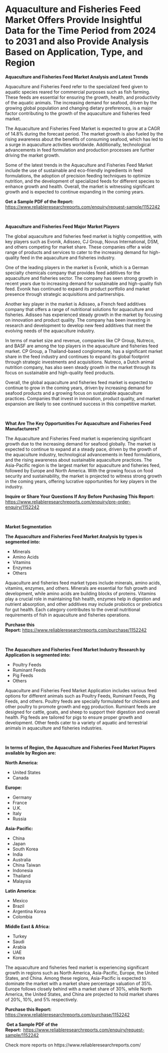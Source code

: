 <p><h1>Aquaculture and Fisheries Feed Market Offers Provide Insightful Data for the Time Period from 2024 to 2031 and also Provide Analysis Based on Application, Type, and Region</h1></p><p><strong>Aquaculture and Fisheries Feed Market Analysis and Latest Trends</strong></p>
<p><p>Aquaculture and Fisheries Feed refer to the specialized feed given to aquatic species reared for commercial purposes such as fish farming. These feeds are essential for ensuring the growth, health, and productivity of the aquatic animals. The increasing demand for seafood, driven by the growing global population and changing dietary preferences, is a major factor contributing to the growth of the aquaculture and fisheries feed market.</p><p>The Aquaculture and Fisheries Feed Market is expected to grow at a CAGR of 14.8% during the forecast period. The market growth is also fueled by the rising awareness about the benefits of consuming seafood, which has led to a surge in aquaculture activities worldwide. Additionally, technological advancements in feed formulation and production processes are further driving the market growth.</p><p>Some of the latest trends in the Aquaculture and Fisheries Feed Market include the use of sustainable and eco-friendly ingredients in feed formulations, the adoption of precision feeding techniques to optimize nutrition, and the development of specialized feeds for different species to enhance growth and health. Overall, the market is witnessing significant growth and is expected to continue expanding in the coming years.</p></p>
<p><strong>Get a Sample PDF of the Report:&nbsp;</strong> <a href="https://www.reliableresearchreports.com/enquiry/request-sample/1152242">https://www.reliableresearchreports.com/enquiry/request-sample/1152242</a></p>
<p>&nbsp;</p>
<p><strong>Aquaculture and Fisheries Feed Major Market Players</strong></p>
<p><p>The global aquaculture and fisheries feed market is highly competitive, with key players such as Evonik, Adisseo, CJ Group, Novus International, DSM, and others competing for market share. These companies offer a wide range of products and services to cater to the increasing demand for high-quality feed in the aquaculture and fisheries industry.</p><p>One of the leading players in the market is Evonik, which is a German specialty chemicals company that provides feed additives for the aquaculture and fisheries sector. The company has seen strong growth in recent years due to increasing demand for sustainable and high-quality fish feed. Evonik has continued to expand its product portfolio and market presence through strategic acquisitions and partnerships.</p><p>Another key player in the market is Adisseo, a French feed additives company that offers a range of nutritional solutions for aquaculture and fisheries. Adisseo has experienced steady growth in the market by focusing on innovation and product quality. The company has been investing in research and development to develop new feed additives that meet the evolving needs of the aquaculture industry.</p><p>In terms of market size and revenue, companies like CP Group, Nutreco, and BASF are among the top players in the aquaculture and fisheries feed market. CP Group, a Thailand-based conglomerate, has a significant market share in the feed industry and continues to expand its global footprint through strategic investments and acquisitions. Nutreco, a Dutch animal nutrition company, has also seen steady growth in the market through its focus on sustainable and high-quality feed products.</p><p>Overall, the global aquaculture and fisheries feed market is expected to continue to grow in the coming years, driven by increasing demand for seafood products and a growing focus on sustainable aquaculture practices. Companies that invest in innovation, product quality, and market expansion are likely to see continued success in this competitive market.</p></p>
<p>&nbsp;</p>
<p><strong>What Are The Key Opportunities For Aquaculture and Fisheries Feed Manufacturers?</strong></p>
<p><p>The Aquaculture and Fisheries Feed market is experiencing significant growth due to the increasing demand for seafood globally. The market is expected to continue to expand at a steady pace, driven by the growth of the aquaculture industry, technological advancements in feed formulations, and the rising awareness about sustainable aquaculture practices. The Asia-Pacific region is the largest market for aquaculture and fisheries feed, followed by Europe and North America. With the growing focus on food security and sustainability, the market is projected to witness strong growth in the coming years, offering lucrative opportunities for key players in the industry.</p></p>
<p><strong>Inquire or Share Your Questions If Any Before Purchasing This Report:</strong> <a href="https://www.reliableresearchreports.com/enquiry/pre-order-enquiry/1152242">https://www.reliableresearchreports.com/enquiry/pre-order-enquiry/1152242</a></p>
<p>&nbsp;</p>
<p><strong>Market Segmentation</strong></p>
<p><strong>The Aquaculture and Fisheries Feed Market Analysis by types is segmented into:</strong></p>
<p><ul><li>Minerals</li><li>Amino Acids</li><li>Vitamins</li><li>Enzymes</li><li>Others</li></ul></p>
<p><p>Aquaculture and fisheries feed market types include minerals, amino acids, vitamins, enzymes, and others. Minerals are essential for fish growth and development, while amino acids are building blocks of proteins. Vitamins play a crucial role in maintaining fish health, enzymes help in digestion and nutrient absorption, and other additives may include probiotics or prebiotics for gut health. Each category contributes to the overall nutritional requirements of fish in aquaculture and fisheries operations.</p></p>
<p><strong>Purchase this Report:&nbsp;</strong><a href="https://www.reliableresearchreports.com/purchase/1152242">https://www.reliableresearchreports.com/purchase/1152242</a></p>
<p>&nbsp;</p>
<p><strong>The Aquaculture and Fisheries Feed Market Industry Research by Application is segmented into:</strong></p>
<p><ul><li>Poultry Feeds</li><li>Ruminant Feeds</li><li>Pig Feeds</li><li>Others</li></ul></p>
<p><p>Aquaculture and Fisheries Feed Market Application includes various feed options for different animals such as Poultry Feeds, Ruminant Feeds, Pig Feeds, and others. Poultry feeds are specially formulated for chickens and other poultry to promote growth and egg production. Ruminant feeds are designed for cattle, goats, and sheep to support their digestion and overall health. Pig feeds are tailored for pigs to ensure proper growth and development. Other feeds cater to a variety of aquatic and terrestrial animals in aquaculture and fisheries industries.</p></p>
<p>&nbsp;</p>
<p><strong>In terms of Region, the Aquaculture and Fisheries Feed Market Players available by Region are:</strong></p>
<p>
    <p> <strong> North America: </strong>
        <ul>
            <li>United States</li>
            <li>Canada</li>
        </ul>
        </p> 
    <p> <strong> Europe: </strong>
        <ul>
            <li>Germany</li>
            <li>France</li>
            <li>U.K.</li>
            <li>Italy</li>
            <li>Russia</li>
        </ul>
        </p> 
    <p> <strong> Asia-Pacific: </strong>
        <ul>
            <li>China</li>
            <li>Japan</li>
            <li>South Korea</li>
            <li>India</li>
            <li>Australia</li>
            <li>China Taiwan</li>
            <li>Indonesia</li>
            <li>Thailand</li>
            <li>Malaysia</li>
        </ul>
        </p> 
    <p> <strong> Latin America: </strong>
        <ul>
            <li>Mexico</li>
            <li>Brazil</li>
            <li>Argentina Korea</li>
            <li>Colombia</li>
        </ul>
        </p> 
    <p> <strong> Middle East & Africa: </strong>
        <ul>
            <li>Turkey</li>
            <li>Saudi</li>
            <li>Arabia</li>
            <li>UAE</li>
            <li>Korea</li>
        </ul>
    </p>
    </p>
<p><p>The aquaculture and fisheries feed market is experiencing significant growth in regions such as North America, Asia-Pacific, Europe, the United States, and China. Among these regions, Asia-Pacific is expected to dominate the market with a market share percentage valuation of 35%. Europe follows closely behind with a market share of 30%, while North America, the United States, and China are projected to hold market shares of 20%, 10%, and 5% respectively.</p></p>
<p><strong>Purchase this Report: </strong><a href="https://www.reliableresearchreports.com/purchase/1152242">https://www.reliableresearchreports.com/purchase/1152242</a></p>
<p>&nbsp;<strong>Get a Sample PDF of the Report:&nbsp;&nbsp;</strong><a href="https://www.reliableresearchreports.com/enquiry/request-sample/1152242">https://www.reliableresearchreports.com/enquiry/request-sample/1152242</a></p>
<p><strong></strong></p>
<p>Check more reports on https://www.reliableresearchreports.com/</p>
